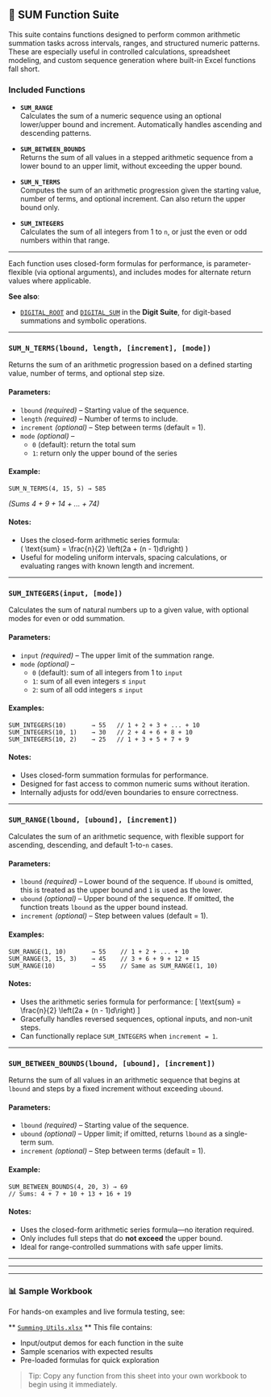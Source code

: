 ## 🧮 SUM Function Suite

This suite contains functions designed to perform common arithmetic summation tasks across intervals, ranges, and structured numeric patterns. These are especially useful in controlled calculations, spreadsheet modeling, and custom sequence generation where built-in Excel functions fall short.

### Included Functions

- **`SUM_RANGE`**  
  Calculates the sum of a numeric sequence using an optional lower/upper bound and increment. Automatically handles ascending and descending patterns.

- **`SUM_BETWEEN_BOUNDS`**  
  Returns the sum of all values in a stepped arithmetic sequence from a lower bound to an upper limit, without exceeding the upper bound.

- **`SUM_N_TERMS`**  
  Computes the sum of an arithmetic progression given the starting value, number of terms, and optional increment. Can also return the upper bound only.

- **`SUM_INTEGERS`**  
  Calculates the sum of all integers from 1 to `n`, or just the even or odd numbers within that range.

---

Each function uses closed-form formulas for performance, is parameter-flexible (via optional arguments), and includes modes for alternate return values where applicable.

**See also**:  
- [`DIGITAL_ROOT`](#) and [`DIGITAL_SUM`](#) in the **Digit Suite**, for digit-based summations and symbolic operations.

---
### `SUM_N_TERMS(lbound, length, [increment], [mode])`

Returns the sum of an arithmetic progression based on a defined starting value, number of terms, and optional step size.

#### Parameters:
- `lbound` *(required)* – Starting value of the sequence.
- `length` *(required)* – Number of terms to include.
- `increment` *(optional)* – Step between terms (default = 1).
- `mode` *(optional)* –  
  - `0` (default): return the total sum  
  - `1`: return only the upper bound of the series

#### Example:
```
SUM_N_TERMS(4, 15, 5) → 585
```
*(Sums 4 + 9 + 14 + ... + 74)*

#### Notes:
- Uses the closed-form arithmetic series formula:  
  \( \text{sum} = \frac{n}{2} \left(2a + (n - 1)d\right) \)
- Useful for modeling uniform intervals, spacing calculations, or evaluating ranges with known length and increment.

---
### `SUM_INTEGERS(input, [mode])`

Calculates the sum of natural numbers up to a given value, with optional modes for even or odd summation.

#### Parameters:
- `input` *(required)* – The upper limit of the summation range.
- `mode` *(optional)* –  
  - `0` (default): sum of all integers from 1 to `input`  
  - `1`: sum of all even integers ≤ `input`  
  - `2`: sum of all odd integers ≤ `input`

#### Examples:
```
SUM_INTEGERS(10)       → 55   // 1 + 2 + 3 + ... + 10  
SUM_INTEGERS(10, 1)    → 30   // 2 + 4 + 6 + 8 + 10  
SUM_INTEGERS(10, 2)    → 25   // 1 + 3 + 5 + 7 + 9
```

#### Notes:
- Uses closed-form summation formulas for performance.
- Designed for fast access to common numeric sums without iteration.
- Internally adjusts for odd/even boundaries to ensure correctness.

---
### `SUM_RANGE(lbound, [ubound], [increment])`

Calculates the sum of an arithmetic sequence, with flexible support for ascending, descending, and default 1-to-`n` cases.

#### Parameters:
- `lbound` *(required)* – Lower bound of the sequence. If `ubound` is omitted, this is treated as the upper bound and `1` is used as the lower.
- `ubound` *(optional)* – Upper bound of the sequence. If omitted, the function treats `lbound` as the upper bound instead.
- `increment` *(optional)* – Step between values (default = 1).

#### Examples:
```
SUM_RANGE(1, 10)       → 55    // 1 + 2 + ... + 10  
SUM_RANGE(3, 15, 3)    → 45    // 3 + 6 + 9 + 12 + 15  
SUM_RANGE(10)          → 55    // Same as SUM_RANGE(1, 10)
```

#### Notes:
- Uses the arithmetic series formula for performance:
  \[
  \text{sum} = \frac{n}{2} \left(2a + (n - 1)d\right)
  \]
- Gracefully handles reversed sequences, optional inputs, and non-unit steps.
- Can functionally replace `SUM_INTEGERS` when `increment = 1`.


---
### `SUM_BETWEEN_BOUNDS(lbound, [ubound], [increment])`

Returns the sum of all values in an arithmetic sequence that begins at `lbound` and steps by a fixed increment without exceeding `ubound`.

#### Parameters:
- `lbound` *(required)* – Starting value of the sequence.
- `ubound` *(optional)* – Upper limit; if omitted, returns `lbound` as a single-term sum.
- `increment` *(optional)* – Step between terms (default = 1).

#### Example:
```
SUM_BETWEEN_BOUNDS(4, 20, 3) → 69
// Sums: 4 + 7 + 10 + 13 + 16 + 19
```

#### Notes:
- Uses the closed-form arithmetic series formula—no iteration required.
- Only includes full steps that do **not exceed** the upper bound.
- Ideal for range-controlled summations with safe upper limits.

---
---

---

### 📊 Sample Workbook

For hands-on examples and live formula testing, see:

** [`Summing Utils.xlsx`](Summing%20Utils.xlsx) **
This file contains:
- Input/output demos for each function in the suite
- Sample scenarios with expected results
- Pre-loaded formulas for quick exploration

> Tip: Copy any function from this sheet into your own workbook to begin using it immediately.
